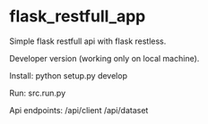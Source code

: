 # flask_restfull_app

Simple flask restfull api with flask restless. 

Developer version (working only on local machine).

Install:
    python setup.py develop

Run:
   src.run.py

Api endpoints:
    /api/client
    /api/dataset
